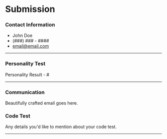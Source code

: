 # Submission

### Contact Information
- John Doe
- (###) ### - ####
- email@email.com

---

### Personality Test

Personality Result - #

---

### Communication

Beautifully crafted email goes here.

### Code Test

Any details you'd like to mention about your code test.

---
